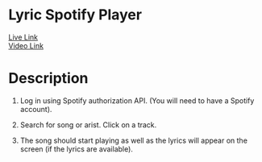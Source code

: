 # Lyric Spotify Player

[Live Link]()
<br>
[Video Link](https://www.youtube.com/watch?v=0q-spgyg6k8)

<h1>Description</h1>

1. Log in using Spotify authorization API. (You will need to have a Spotify account).

2. Search for song or arist. Click on a track.

3. The song should start playing as well as the lyrics will appear on the screen (if the lyrics are available).

